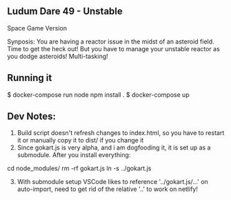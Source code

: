 Ludum Dare 49 - Unstable
------------------------

Space Game Version

Synposis:
You are having a reactor issue in the midst of an asteroid field. Time to get the heck out! But you have to manage your unstable reactor as you dodge asteroids! Multi-tasking!

Running it
----------

  $ docker-compose run node npm install .
  $ docker-compose up

Dev Notes:
----------

1. Build script doesn't refresh changes to index.html, so you have to restart it or manually copy it to dist/ if you change it
2. Since gokart.js is very alpha, and i am dogfooding it, it is set up as a submodule. After you install everything:

  cd node_modules/
  rm -rf gokart.js
  ln -s ../gokart.js

3. With submodule setup VSCode likes to reference '../gokart.js/...' on auto-import, need to get rid of the relative '..' to work on netlify!

